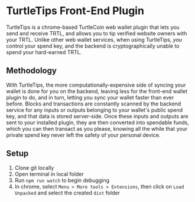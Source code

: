 # TurtleTips Front-End Plugin
TurtleTips is a chrome-based TurtleCoin web wallet plugin that lets you send and receive TRTL, and allows you to tip verified website owners with your TRTL. Unlike other web wallet services, when using TurtleTips, *you* control your spend key, and the backend is cryptographically unable to spend your hard-earned TRTL.

## Methodology
With TurtleTips, the more computationally-expensive side of syncing your wallet is done for you on the backend, leaving less for the front-end wallet plugin to do, and in turn, letting you sync your wallet faster than ever before. Blocks and transactions are constantly scanned by the backend service for any inputs or outputs belonging to your wallet's public spend key, and that data is stored server-side. Once these inputs and outputs are sent to your installed plugin, they are then converted into spendable funds, which you can then transact as you please, knowing all the while that your private spend key never left the safety of your personal device.

## Setup
1. Clone git locally
2. Open terminal in local folder
3. Run `npm run watch` to begin debugging
4. In chrome, select `Menu > More tools > Extensions`, then click on `Load Unpacked` and select the created `dist` folder
